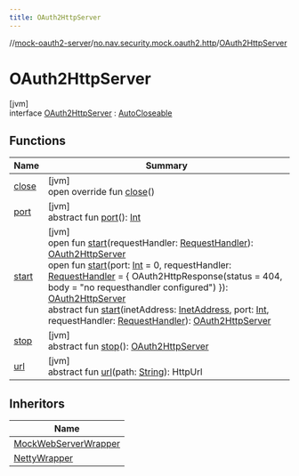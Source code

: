 ```yaml
---
title: OAuth2HttpServer
---
```

//[mock-oauth2-server](../../../index.html)/[no.nav.security.mock.oauth2.http](../index.html)/[OAuth2HttpServer](index.html)



# OAuth2HttpServer



[jvm]\
interface [OAuth2HttpServer](index.html) : [AutoCloseable](https://docs.oracle.com/javase/8/docs/api/java/lang/AutoCloseable.html)



## Functions


| Name | Summary |
|---|---|
| [close](close.html) | [jvm]<br>open override fun [close](close.html)() |
| [port](port.html) | [jvm]<br>abstract fun [port](port.html)(): [Int](https://kotlinlang.org/api/latest/jvm/stdlib/kotlin/-int/index.html) |
| [start](start.html) | [jvm]<br>open fun [start](start.html)(requestHandler: [RequestHandler](../index.html#111237332%2FClasslikes%2F863300109)): [OAuth2HttpServer](index.html)<br>open fun [start](start.html)(port: [Int](https://kotlinlang.org/api/latest/jvm/stdlib/kotlin/-int/index.html) = 0, requestHandler: [RequestHandler](../index.html#111237332%2FClasslikes%2F863300109) = { OAuth2HttpResponse(status = 404, body = &quot;no requesthandler configured&quot;) }): [OAuth2HttpServer](index.html)<br>abstract fun [start](start.html)(inetAddress: [InetAddress](https://docs.oracle.com/javase/8/docs/api/java/net/InetAddress.html), port: [Int](https://kotlinlang.org/api/latest/jvm/stdlib/kotlin/-int/index.html), requestHandler: [RequestHandler](../index.html#111237332%2FClasslikes%2F863300109)): [OAuth2HttpServer](index.html) |
| [stop](stop.html) | [jvm]<br>abstract fun [stop](stop.html)(): [OAuth2HttpServer](index.html) |
| [url](url.html) | [jvm]<br>abstract fun [url](url.html)(path: [String](https://kotlinlang.org/api/latest/jvm/stdlib/kotlin/-string/index.html)): HttpUrl |


## Inheritors


| Name |
|---|
| [MockWebServerWrapper](../-mock-web-server-wrapper/index.html) |
| [NettyWrapper](../-netty-wrapper/index.html) |

